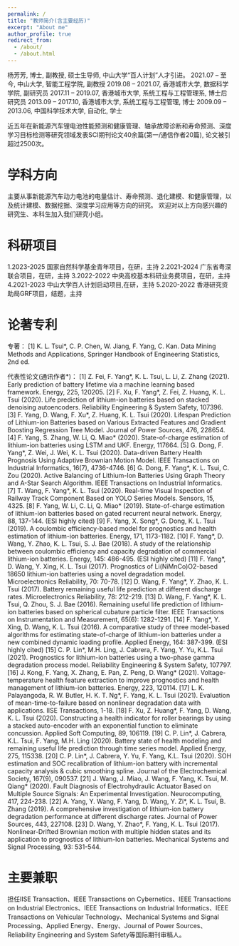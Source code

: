 ```yaml
---
permalink: /
title: "教师简介(含主要经历)"
excerpt: "About me"
author_profile: true
redirect_from: 
  - /about/
  - /about.html
---
```


杨芳芳, 博士, 副教授, 硕士生导师, 中山大学“百人计划”人才引进。
2021.07 – 至今,   中山大学, 智能工程学院, 副教授
2019.08 – 2021.07, 香港城市大学, 数据科学学院, 副研究员
2017.11 – 2019.07, 香港城市大学, 系统工程与工程管理系, 博士后研究员
2013.09 – 2017.10, 香港城市大学, 系统工程与工程管理, 博士
2009.09 – 2013.06, 中国科学技术大学, 自动化, 学士

近五年在新能源汽车锂电池性能预测和健康管理、轴承故障诊断和寿命预测、深度学习目标检测等研究领域发表SCI期刊论文40余篇(第一/通信作者20篇), 论文被引超过2500次。

学科方向
======
主要从事新能源汽车动力电池的电量估计、寿命预测、退化建模、和健康管理，以及统计建模、数据挖掘、深度学习应用等方向的研究。
欢迎对以上方向感兴趣的研究生、本科生加入我们研究小组。

科研项目
======
1.2023-2025 国家自然科学基金青年项目，在研，主持
2.2021-2024 广东省粤深联合项目，在研，主持
3.2022-2022 中央高校基本科研业务费项目，在研，主持
4.2021-2023 中山大学百人计划启动项目,在研，主持
5.2020-2022 香港研究资助局GRF项目，结题，主持

论著专利
======
专著：
[1] K. L. Tsui*, C. P. Chen, W. Jiang, F. Yang, C. Kan. Data Mining Methods and Applications, Springer Handbook of Engineering Statistics, 2nd ed.

代表性论文(通讯作者*)：
[1] Z. Fei, F. Yang*, K. L. Tsui, L. Li, Z. Zhang (2021). Early prediction of battery lifetime via a machine learning based framework. Energy, 225, 120205. 
[2] F. Xu, F. Yang*, Z. Fei, Z. Huang, K. L. Tsui (2020). Life prediction of lithium-ion batteries based on stacked denoising autoencoders. Reliability Engineering & System Safety, 107396. 
[3] F. Yang, D. Wang, F. Xu*, Z. Huang, K. L. Tsui (2020). Lifespan Prediction of Lithium-ion Batteries based on Various Extracted Features and Gradient Boosting Regression Tree Model. Journal of Power Sources, 476, 228654.
[4] F. Yang, S. Zhang, W. Li, Q. Miao* (2020). State-of-charge estimation of lithium-ion batteries using LSTM and UKF. Energy, 117664. 
[5] G. Dong, F. Yang*, Z. Wei, J. Wei, K. L. Tsui (2020). Data-driven Battery Health Prognosis Using Adaptive Brownian Motion Model. IEEE Transactions on Industrial Informatics, 16(7), 4736-4746. 
[6] G. Dong, F. Yang*, K. L. Tsui, C. Zou (2020). Active Balancing of Lithium-Ion Batteries Using Graph Theory and A-Star Search Algorithm. IEEE Transactions on Industrial Informatics. 
[7] T. Wang, F. Yang*, K. L. Tsui (2020). Real-time Visual Inspection of Railway Track Component Based on YOLO Series Models. Sensors, 15, 4325. 
[8] F. Yang, W. Li, C. Li, Q. Miao* (2019). State-of-charge estimation of lithium-ion batteries based on gated recurrent neural network. Energy, 88, 137-144. (ESI highly cited)
[9] F. Yang, X. Song*, G. Dong, K. L. Tsui (2019). A coulombic efficiency-based model for prognostics and health estimation of lithium-ion batteries. Energy, 171, 1173-1182. 
[10] F. Yang*, D. Wang, Y. Zhao, K. L. Tsui, S. J. Bae (2018). A study of the relationship between coulombic efficiency and capacity degradation of commercial lithium-ion batteries. Energy, 145: 486-495. (ESI highly cited)
[11] F. Yang*, D. Wang, Y. Xing, K. L. Tsui (2017). Prognostics of Li(NiMnCo)O2-based 18650 lithium-ion batteries using a novel degradation model. Microelectronics Reliability, 70: 70-78. 
[12] D. Wang, F. Yang*, Y. Zhao, K. L. Tsui (2017). Battery remaining useful life prediction at different discharge rates. Microelectronics Reliability, 78: 212-219. 
[13] D. Wang, F. Yang*, K. L. Tsui, Q. Zhou, S. J. Bae (2016). Remaining useful life prediction of lithium-ion batteries based on spherical cubature particle filter. IEEE Transactions on Instrumentation and Measurement, 65(6): 1282-1291. 
[14] F. Yang*, Y. Xing, D. Wang, K. L. Tsui (2016). A comparative study of three model-based algorithms for estimating state-of-charge of lithium-ion batteries under a new combined dynamic loading profile. Applied Energy, 164: 387-399. (ESI highly cited)
[15] C. P. Lin*, M.H. Ling, J. Cabrera, F. Yang, Y. Yu, K.L. Tsui (2021). Prognostics for lithium-ion batteries using a two-phase gamma degradation process model. Reliability Engineering & System Safety, 107797. 
[16] J. Kong, F. Yang, X. Zhang, E. Pan, Z. Peng, D. Wang* (2021). Voltage-temperature health feature extraction to improve prognostics and health management of lithium-ion batteries. Energy, 223, 120114. 
[17] L. K. Palayangoda, R. W. Butler, H. K. T. Ng*, F. Yang, K. L. Tsui (2021). Evaluation of mean-time-to-failure based on nonlinear degradation data with applications. IISE Transactions, 1-18. 
[18] F. Xu, Z. Huang*, F. Yang, D. Wang, K. L. Tsui (2020). Constructing a health indicator for roller bearings by using a stacked auto-encoder with an exponential function to eliminate concussion. Applied Soft Computing, 89, 106119. 
[19] C. P. Lin*, J. Cabrera, K.L. Tsui, F. Yang, M.H. Ling (2020). Battery state of health modeling and remaining useful life prediction through time series model. Applied Energy, 275, 115338. 
[20] C. P. Lin*, J. Cabrera, Y. Yu, F. Yang, K.L. Tsui (2020). SOH estimation and SOC recalibration of lithium-ion battery with incremental capacity analysis & cubic smoothing spline. Journal of the Electrochemical Society, 167(9), 090537. 
[21] J. Wang, J. Miao, J. Wang, F. Yang, K. Tsui, M. Qiang* (2020). Fault Diagnosis of Electrohydraulic Actuator Based on Multiple Source Signals: An Experimental Investigation. Neurocomputing, 417, 224-238. 
[22] A. Yang, Y. Wang, F. Yang, D. Wang, Y. Zi*, K. L. Tsui, B. Zhang (2019). A comprehensive investigation of lithium-ion battery degradation performance at different discharge rates.  Journal of Power Sources, 443, 227108. 
[23] D. Wang, Y. Zhao*, F. Yang, K. L. Tsui (2017). Nonlinear-Drifted Brownian motion with multiple hidden states and its application to prognostics of lithium-Ion batteries. Mechanical Systems and Signal Processing, 93: 531-544. 

主要兼职
======
担任IISE Transaction、IEEE Transactions on Cybernetics、IEEE Transactions on Industrial Electronics、IEEE Transactions on Industrial Informatics、IEEE Transactions on Vehicular Technology、Mechanical Systems and Signal Processing、Applied Energy、Energy、Journal of Power Sources、Reliability Engineering and System Safety等国际期刊审稿人。
